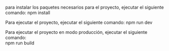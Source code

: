 para instalar los paquetes necesarios para el proyecto, ejecutar el siguiente comando:
npm install

Para ejecutar el proyecto, ejecutar el siguiente comando:
npm run dev

Para ejecutar el proyecto en modo producción, ejecutar el siguiente comando:   
npm run build

